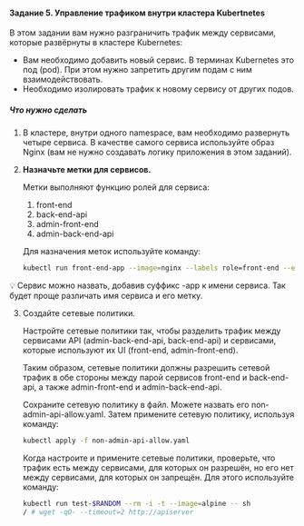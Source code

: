 #### Задание 5. Управление трафиком внутри кластера Kubertnetes

В этом задании вам нужно разграничить трафик между сервисами, которые развёрнуты в кластере Kubernetes:

- Вам необходимо добавить новый сервис. В терминах Kubernetes это под (pod). При этом нужно запретить другим подам с ним
  взаимодействовать.
- Необходимо изолировать трафик к новому сервису от других подов.

##### Что нужно сделать

1. В кластере, внутри одного namespace, вам необходимо развернуть четыре сервиса. В качестве самого сервиса используйте
   образ Nginx (вам не нужно создавать логику приложения в этом заданий).
2. **Назначьте метки для сервисов.**

   Метки выполняют функцию ролей для сервиса:

    1. front-end
    2. back-end-api
    3. admin-front-end
    4. admin-back-end-api

   Для назначения меток используйте команду:
    ````bash
    kubectl run front-end-app --image=nginx --labels role=front-end --expose --port 80
    ````

💡 Сервис можно назвать, добавив суффикс -app к имени сервиса. Так будет проще различать имя сервиса и его метку.

3. Создайте сетевые политики.

   Настройте сетевые политики так, чтобы разделить трафик между сервисами API (admin-back-end-api, back-end-api) и
   сервисами, которые используют их UI (front-end, admin-front-end).

   Таким образом, сетевые политики должны разрешить сетевой трафик в обе стороны между парой сервисов front-end и
   back-end-api, а также admin-front-end и admin-back-end-api.

   Сохраните сетевую политику в файл. Можете назвать его non-admin-api-allow.yaml. Затем примените сетевую политику,
   используя команду:

    ````bash
    kubectl apply -f non-admin-api-allow.yaml
    ````

   Когда настроите и примените сетевые политики, проверьте, что трафик есть между сервисами, для которых он разрешён, но
   его нет между сервисами, для которых он запрещён. Для этого используйте команду:

    ````bash
    kubectl run test-$RANDOM --rm -i -t --image=alpine -- sh
    / # wget -qO- --timeout=2 http://apiserver
    ````
     